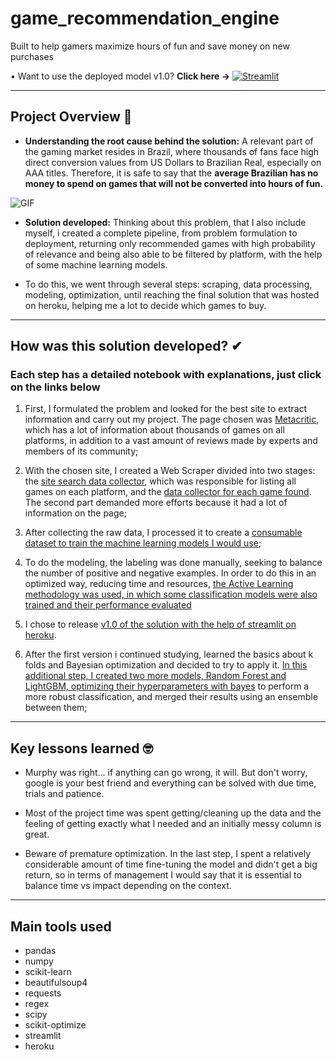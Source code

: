 # game_recommendation_engine
Built to help gamers maximize hours of fun and save money on new purchases

• Want to use the deployed model v1.0? **Click here ->**
[<img alt="Streamlit" src="https://img.shields.io/badge/Streamlit-FF4B4B?style=for-the-badge&logo=Streamlit&logoColor=white"/>](https://recomendacaojogosb.herokuapp.com/)

-----

## Project Overview 🎯

* **Understanding the root cause behind the solution:**  A relevant part of the gaming market resides in Brazil, where thousands of fans face high direct conversion values from US Dollars to Brazilian Real, especially on AAA titles. Therefore, it is safe to say that the **average Brazilian has no money to spend on games that will not be converted into hours of fun.**

![GIF](https://s7.gifyu.com/images/ezgif.com-gif-maker8765646b5bd8d8cb.gif)




* **Solution developed:** Thinking about this problem, that I also include myself, i created a complete pipeline, from problem formulation to deployment, returning only recommended games with high probability of relevance and being also able to be filtered by platform, with the help of some machine learning models.

* To do this, we went through several steps: scraping, data processing, modeling, optimization, until reaching the final solution that was hosted on heroku, helping me a lot to decide which games to buy.

-----

## How was this solution developed? ✔
### Each step has a detailed notebook with explanations, just click on the links below
1. First, I formulated the problem and looked for the best site to extract information and carry out my project. The page chosen was [Metacritic](https://www.metacritic.com/), which has a lot of information about thousands of games on all platforms, in addition to a vast amount of reviews made by experts and members of its community;


2. With the chosen site, I created a Web Scraper divided into two stages: the [site search data collector](https://github.com/mattmagrin/game_recommendation_engine/blob/main/Extraction%20and%20modeling/1_collector_search.ipynb), which was responsible for listing all games on each platform, and the [data collector for each game found](https://github.com/mattmagrin/game_recommendation_engine/blob/main/Extraction%20and%20modeling/2_data_collection_games.ipynb). The second part demanded more efforts because it had a lot of information on the page;


3. After collecting the raw data, I processed it to create a [consumable dataset to train the machine learning models I would use](https://github.com/mattmagrin/game_recommendation_engine/blob/main/Extraction%20and%20modeling/3_data_treatment%20.ipynb);


4. To do the modeling, the labeling was done manually, seeking to balance the number of positive and negative examples. In order to do this in an optimized way, reducing time and resources, [the Active Learning methodology was used, in which some classification models were also trained and their performance evaluated](https://github.com/mattmagrin/game_recommendation_engine/blob/main/Extraction%20and%20modeling/4_modeling___active_learning.ipynb) 


5. I chose to release [v1.0 of the solution with the help of streamlit on heroku](https://recomendacaojogosb.herokuapp.com/).


6. After the first version i continued studying, learned the basics about k folds and Bayesian optimization and decided to try to apply it. [In this additional step, I created two more models, Random Forest and LightGBM, optimizing their hyperparameters with bayes](https://github.com/mattmagrin/game_recommendation_engine/blob/main/Extraction%20and%20modeling/5_bayesian_optimization_w_kfold.ipynb) to perform a more robust classification, and merged their results using an ensemble between them;

-----

## Key lessons learned 🤓

*    Murphy was right... if anything can go wrong, it will. But don't worry, google is your best friend and everything can be solved with due time, trials and patience.

*    Most of the project time was spent getting/cleaning up the data and the feeling of getting exactly what I needed and an initially messy column is great.

*    Beware of premature optimization. In the last step, I spent a relatively considerable amount of time fine-tuning the model and didn't get a big return, so in terms of management I would say that it is essential to balance time vs impact depending on the context.

-----

## Main tools used
* pandas
* numpy
* scikit-learn
* beautifulsoup4
* requests
* regex
* scipy
* scikit-optimize
* streamlit
* heroku
